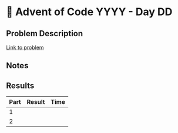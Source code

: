 # 🎄 Advent of Code YYYY - Day DD

## Problem Description
[Link to problem](https://adventofcode.com/YYYY/day/DD)

## Notes
<!-- Notes if any -->

## Results

| Part | Result | Time |
|------|--------|------|
| 1    |        |      |
| 2    |        |      |